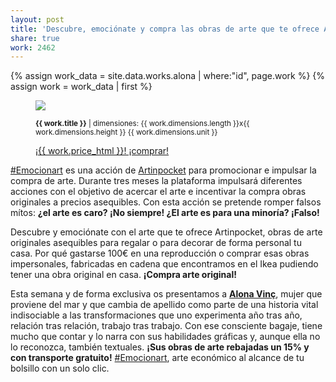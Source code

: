 ```yaml
---
layout: post
title: 'Descubre, emociónate y compra las obras de arte que te ofrece Artinpocket'
share: true
work: 2462
---
```


{% assign work_data = site.data.works.alona | where:"id", page.work %}
{% assign work = work_data | first %}
<figure class="text-center">
	<img src="{{ work.featured_src }}">
	<figcaption>
		<p><small><strong>{{ work.title }}</strong> | dimensiones: {{ work.dimensions.length }}x{{ work.dimensions.height }} {{ work.dimensions.unit }}</small></p>
		<p><a href="{{ work.permalink }}" class="btn btn-primary btn-lg">¡{{ work.price_html }}! ¡comprar! <i class="fa fa-credit-card"></i></a></p>
	</figcaption>
</figure>

[#Emocionart](https://twitter.com/search?q=%23emocionart&src=typd) es una acción de [Artinpocket](http://www.artinpocket.cat/) para promocionar e impulsar la compra de arte. Durante tres meses la plataforma impulsará diferentes acciones con el objetivo de acercar el arte e incentivar la compra obras originales a precios asequibles. Con esta acción se pretende romper falsos mítos: **¿el arte es caro? ¡No siempre! ¿El arte es para una minoría? ¡Falso!**

Descubre y emociónate con el arte que te ofrece Artinpocket, obras de arte originales asequibles para regalar o para decorar de forma personal tu casa. Por qué gastarse 100€ en una reproducción o comprar esas obras impersonales, fabricadas en cadena que encontramos en el Ikea pudiendo tener una obra original en casa. **¡Compra arte original!**

Esta semana y de forma exclusiva os presentamos a **[Alona Vinç](http://www.artinpocket.cat/product-tag/alona-vinc/)**, mujer que proviene del mar y que cambia de apellido como parte de una historia vital indisociable a las transformaciones que uno experimenta año tras año, relación tras relación, trabajo tras trabajo. Con ese consciente bagaje, tiene mucho que contar y lo narra con sus habilidades gráficas y, aunque ella no lo reconozca, también textuales. **¡Sus obras de arte rebajadas un 15% y con transporte gratuito!** [#Emocionart](https://twitter.com/search?q=%23emocionart&src=typd), arte económico al alcance de tu bolsillo con un solo clic.